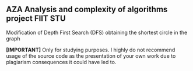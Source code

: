 ## AZA Analysis and complexity of algorithms project FIIT STU
Modification of Depth First Search (DFS) obtaining the shortest circle in the graph

**[IMPORTANT]**
Only for studying purposes. I highly do not recommend usage of the source code as the presentation of your own work due to plagiarism consequences it could have led to.
